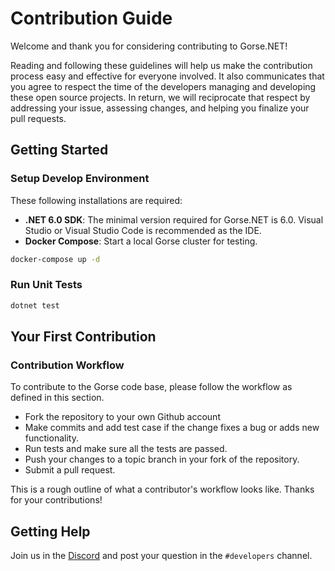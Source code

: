 # Contribution Guide

Welcome and thank you for considering contributing to Gorse.NET!

Reading and following these guidelines will help us make the contribution process easy and effective for everyone involved. It also communicates that you agree to respect the time of the developers managing and developing these open source projects. In return, we will reciprocate that respect by addressing your issue, assessing changes, and helping you finalize your pull requests.

## Getting Started

### Setup Develop Environment

These following installations are required:

- **.NET 6.0 SDK**: The minimal version required for Gorse.NET is 6.0. Visual Studio or Visual Studio Code is recommended as the IDE.
- **Docker Compose**: Start a local Gorse cluster for testing.

```bash
docker-compose up -d
```

### Run Unit Tests

```bash
dotnet test
```

## Your First Contribution

### Contribution Workflow

To contribute to the Gorse code base, please follow the workflow as defined in this section.

- Fork the repository to your own Github account
- Make commits and add test case if the change fixes a bug or adds new functionality.
- Run tests and make sure all the tests are passed.
- Push your changes to a topic branch in your fork of the repository.
- Submit a pull request.

This is a rough outline of what a contributor's workflow looks like. Thanks for your contributions!

## Getting Help

Join us in the [Discord](https://discord.gg/x6gAtNNkAE) and post your question in the `#developers` channel.
